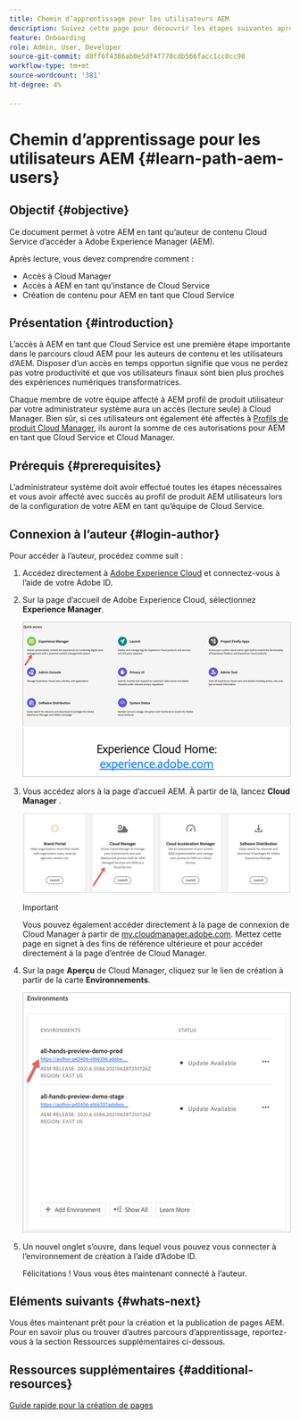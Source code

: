 ```yaml
---
title: Chemin d’apprentissage pour les utilisateurs AEM
description: Suivez cette page pour découvrir les étapes suivantes après l’accès, si vous êtes un utilisateur AEM
feature: Onboarding
role: Admin, User, Developer
source-git-commit: d8ff6f4386ab0e5df4f770cdb566facc1cc0cc98
workflow-type: tm+mt
source-wordcount: '381'
ht-degree: 4%

---
```


# Chemin d’apprentissage pour les utilisateurs AEM {#learn-path-aem-users}

## Objectif {#objective}

Ce document permet à votre AEM en tant qu’auteur de contenu Cloud Service d’accéder à Adobe Experience Manager (AEM).

Après lecture, vous devez comprendre comment :

* Accès à Cloud Manager
* Accès à AEM en tant qu’instance de Cloud Service
* Création de contenu pour AEM en tant que Cloud Service

## Présentation  {#introduction}

L’accès à AEM en tant que Cloud Service est une première étape importante dans le parcours cloud AEM pour les auteurs de contenu et les utilisateurs d’AEM. Disposer d’un accès en temps opportun signifie que vous ne perdez pas votre productivité et que vos utilisateurs finaux sont bien plus proches des expériences numériques transformatrices.

Chaque membre de votre équipe affecté à AEM profil de produit utilisateur par votre administrateur système aura un accès (lecture seule) à Cloud Manager. Bien sûr, si ces utilisateurs ont également été affectés à [Profils de produit Cloud Manager](https://experienceleague.adobe.com/docs/experience-manager-cloud-service/onboarding/onboarding-concepts/aem-cs-team-product-profiles.html?lang=en#cloud-manager-product-profiles), ils auront la somme de ces autorisations pour AEM en tant que Cloud Service et Cloud Manager.

## Prérequis  {#prerequisites}

L’administrateur système doit avoir effectué toutes les étapes nécessaires et vous avoir affecté avec succès au profil de produit AEM utilisateurs lors de la configuration de votre AEM en tant qu’équipe de Cloud Service.

## Connexion à l’auteur {#login-author}

Pour accéder à l’auteur, procédez comme suit :

1. Accédez directement à [Adobe Experience Cloud](https://experience.adobe.com) et connectez-vous à l’aide de votre Adobe ID.

1. Sur la page d’accueil de Adobe Experience Cloud, sélectionnez **Experience Manager**.

   ![](/help/journey-onboarding/assets/setup-resources2.png)

1. Vous accédez alors à la page d’accueil AEM. À partir de là, lancez **Cloud Manager** .

   ![](/help/journey-onboarding/assets/setup-resources3.png)

   >[!IMPORTANT]
   >Vous pouvez également accéder directement à la page de connexion de Cloud Manager à partir de [my.cloudmanager.adobe.com](https://my.cloudmanager.adobe.com/). Mettez cette page en signet à des fins de référence ultérieure et pour accéder directement à la page d’entrée de Cloud Manager.

1. Sur la page **Aperçu** de Cloud Manager, cliquez sur le lien de création à partir de la carte **Environnements**.

   ![](/help/journey-onboarding/assets/author-environ.png)

1. Un nouvel onglet s’ouvre, dans lequel vous pouvez vous connecter à l’environnement de création à l’aide d’Adobe ID.

   Félicitations ! Vous vous êtes maintenant connecté à l’auteur.

## Eléments suivants {#whats-next}

Vous êtes maintenant prêt pour la création et la publication de pages AEM. Pour en savoir plus ou trouver d’autres parcours d’apprentissage, reportez-vous à la section Ressources supplémentaires ci-dessous.

## Ressources supplémentaires {#additional-resources}

[Guide rapide pour la création de pages](https://experienceleague.adobe.com/docs/experience-manager-cloud-service/sites/authoring/getting-started/quick-start.html?lang=en)